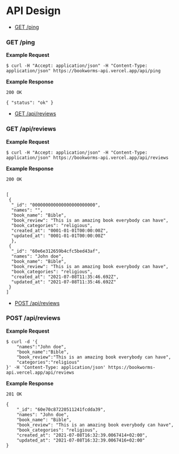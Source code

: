 API Design
==========

- [GET /ping](#get-ping)


### GET /ping

**Example Request**

```
$ curl -H "Accept: application/json" -H "Content-Type: application/json" https://bookworms-api.vercel.app/api/ping
```

**Example Response**

```
200 OK

{ "status": "ok" }
```


- [GET /api/reviews](#get-reviews)


### GET /api/reviews

**Example Request**

```
$ curl -H "Accept: application/json" -H "Content-Type: application/json" https://bookworms-api.vercel.app/api/reviews

```

**Example Response**

```
200 OK


[
 {
  "_id": "000000000000000000000000",
  "names": "",
  "book_name": "Bible",
  "book_review": "This is an amazing book everybody can have",
  "book_categories": "religious",
  "created_at": "0001-01-01T00:00:00Z",
  "updated_at": "0001-01-01T00:00:00Z"
  },
 {
  "_id": "60e6e312659b4cfc5bed43af",
  "names": "John doe",
  "book_name": "Bible",
  "book_review": "This is an amazing book everybody can have",
  "book_categories": "religious",
  "created_at": "2021-07-08T11:35:46.692Z",
  "updated_at": "2021-07-08T11:35:46.692Z"
 }
]
```


- [POST /api/reviews](#post-review)


### POST /api/reviews

**Example Request**

```
$ curl -d '{
    "names":"John doe",
    "book_name":"Bible",
    "book_review":"This is an amazing book everybody can have",
    "categories":"religious"
}' -H 'Content-Type: application/json' https://bookworms-api.vercel.app/api/reviews 

```

**Example Response**

```
201 OK

{
    "_id": "60e70c87220511241fcdda39",
    "names": "John doe",
    "book_name": "Bible",
    "book_review": "This is an amazing book everybody can have",
    "book_categories": "religious",
    "created_at": "2021-07-08T16:32:39.0067414+02:00",
    "updated_at": "2021-07-08T16:32:39.0067416+02:00"
}
```
